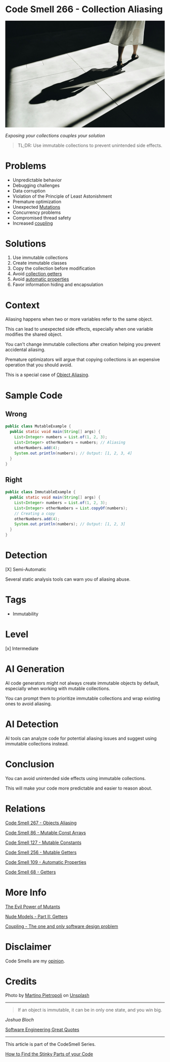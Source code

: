 # Code Smell 266 - Collection Aliasing

![Code Smell 266 - Collection Aliasing](Code%20Smell%20266%20-%20Collection%20Aliasing.jpg)

*Exposing your collections couples your solution*

> TL;DR: Use immutable collections to prevent unintended side effects.

# Problems

- Unpredictable behavior
- Debugging challenges
- Data corruption
- Violation of the Principle of Least Astonishment
- Premature optimization
- Unexpected [Mutations](https://github.com/mcsee/Software-Design-Articles/tree/main/Articles/Theory/The%20Evil%20Power%20of%20Mutants/readme.md)
- Concurrency problems
- Compromised thread safety
- Increased [coupling](https://github.com/mcsee/Software-Design-Articles/tree/main/Articles/Theory/Coupling%20-%20The%20one%20and%20only%20software%20design%20problem/readme.md)

# Solutions

1. Use immutable collections
2. Create immutable classes
3. Copy the collection before modification
4. Avoid [collection getters](https://github.com/mcsee/Software-Design-Articles/tree/main/Articles/Code%20Smells/Code%20Smell%20256%20-%20Mutable%20Getters/readme.md)
5. Avoid [automatic properties](https://github.com/mcsee/Software-Design-Articles/tree/main/Articles/Code%20Smells/Code%20Smell%20109%20-%20Automatic%20Properties/readme.md)
6. Favor information hiding and encapsulation

# Context

Aliasing happens when two or more variables refer to the same object. 

This can lead to unexpected side effects, especially when one variable modifies the shared object. 

You can't change immutable collections after creation helping you prevent accidental aliasing.

Premature optimizators will argue that copying collections is an expensive operation that you should avoid.

This is a special case of [Object Aliasing](https://github.com/mcsee/Software-Design-Articles/tree/main/Articles/Code%20Smells/Code%20Smell%20267%20-%20Objects%20Aliasing/readme.md).

# Sample Code

## Wrong

<!-- [Gist Url](https://gist.github.com/mcsee/60235f0e33f8eb07c6a52c92a36eb2f1) -->

```java
public class MutableExample {
  public static void main(String[] args) {
    List<Integer> numbers = List.of(1, 2, 3);
    List<Integer> otherNumbers = numbers; // Aliasing
    otherNumbers.add(4);
    System.out.println(numbers); // Output: [1, 2, 3, 4]
  }
}
```

## Right

<!-- [Gist Url](https://gist.github.com/mcsee/af93d425f2ad43f93dbb9e0dd630e61d) -->

```java
public class ImmutableExample {
  public static void main(String[] args) {
    List<Integer> numbers = List.of(1, 2, 3);
    List<Integer> otherNumbers = List.copyOf(numbers); 
    // Creating a copy
    otherNumbers.add(4);
    System.out.println(numbers); // Output: [1, 2, 3]
  }
}
```

# Detection

[X] Semi-Automatic 

Several static analysis tools can warn you of aliasing abuse.

# Tags

- Immutability

# Level

[x] Intermediate

# AI Generation

AI code generators might not always create immutable objects by default, especially when working with mutable collections.

You can prompt them to prioritize immutable collections and wrap existing ones to avoid aliasing.

# AI Detection

AI tools can analyze code for potential aliasing issues and suggest using immutable collections instead.

# Conclusion

You can avoid unintended side effects using immutable collections.

This will make your code more predictable and easier to reason about.

# Relations

[Code Smell 267 - Objects Aliasing](https://github.com/mcsee/Software-Design-Articles/tree/main/Articles/Code%20Smells/Code%20Smell%20267%20-%20Objects%20Aliasing/readme.md)

[Code Smell 86 - Mutable Const Arrays](https://github.com/mcsee/Software-Design-Articles/tree/main/Articles/Code%20Smells/Code%20Smell%2086%20-%20Mutable%20Const%20Arrays/readme.md)

[Code Smell 127 - Mutable Constants](https://github.com/mcsee/Software-Design-Articles/tree/main/Articles/Code%20Smells/Code%20Smell%20127%20-%20Mutable%20Constants/readme.md)

[Code Smell 256 - Mutable Getters](https://github.com/mcsee/Software-Design-Articles/tree/main/Articles/Code%20Smells/Code%20Smell%20256%20-%20Mutable%20Getters/readme.md)

[Code Smell 109 - Automatic Properties](https://github.com/mcsee/Software-Design-Articles/tree/main/Articles/Code%20Smells/Code%20Smell%20109%20-%20Automatic%20Properties/readme.md)

[Code Smell 68 - Getters](https://github.com/mcsee/Software-Design-Articles/tree/main/Articles/Code%20Smells/Code%20Smell%2068%20-%20Getters/readme.md)

# More Info

[The Evil Power of Mutants](https://github.com/mcsee/Software-Design-Articles/tree/main/Articles/Theory/The%20Evil%20Power%20of%20Mutants/readme.md)

[Nude Models - Part II: Getters](https://github.com/mcsee/Software-Design-Articles/tree/main/Articles/Theory/Nude%20Models - Part%20II Getters/readme.md)

[Coupling - The one and only software design problem](https://github.com/mcsee/Software-Design-Articles/tree/main/Articles/Theory/Coupling%20-%20The%20one%20and%20only%20software%20design%20problem/readme.md)

# Disclaimer

Code Smells are my [opinion](https://github.com/mcsee/Software-Design-Articles/tree/main/Articles/Blogging/I%20Wrote%20More%20than%2090%20Articles%20on%202021%20Here%20is%20What%20I%20Learned/readme.md).

# Credits

Photo by [Martino Pietropoli](https://unsplash.com/@martino_pietropoli) on [Unsplash](https://unsplash.com/photos/woman-walking-with-shadow-pirWeToS2mA)
    
* * *

> If an object is immutable, it can be in only one state, and you win big.

_Joshua Bloch_
 
[Software Engineering Great Quotes](https://github.com/mcsee/Software-Design-Articles/tree/main/Articles/Quotes/Software%20Engineering%20Great%20Quotes/readme.md)

* * *

This article is part of the CodeSmell Series.

[How to Find the Stinky Parts of your Code](https://github.com/mcsee/Software-Design-Articles/tree/main/Articles/Code%20Smells/How%20to%20Find%20the%20Stinky%20parts%20of%20your%20Code/readme.md)